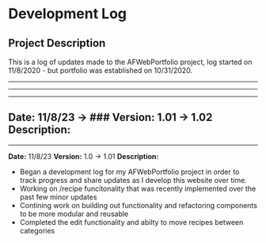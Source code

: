 # Development Log

## Project Description

This is a log of updates made to the AFWebPortfolio project, log started on 11/8/2020 - but portfolio was established on 10/31/2020.

---
--- 

--- 
**Date:** 11/8/23 -> ###
**Version:** 1.01 -> 1.02
**Description:**
- 
--- 
**Date:** 11/8/23
**Version:** 1.0 -> 1.01
**Description:**
- Began a development log for my AFWebPortfolio project in order to track progress and share updates as I develop this website over time. 
- Working on /recipe funcitonality that was recently implemented over the past few minor updates
- Contining work on building out functionality and refactoring components to be more modular and reusable
- Completed the edit functionality and abilty to move recipes between categories
